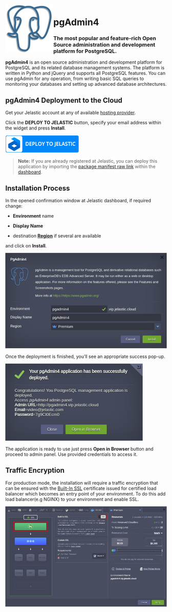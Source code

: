 <img align="left" width="150" src="images/pgadmin.png">

# pgAdmin4 

### The most popular and feature-rich Open Source administration and development platform for PostgreSQL.

**pgAdmin4** is an open source administration and development platform for PostgreSQL and its related database management systems. The platform is written in Python and jQuery and supports all PostgreSQL features. You can use pgAdmin for any operation, from writing basic SQL queries to monitoring your databases and setting up advanced database architectures.
 
## pgAdmin4 Deployment to the Cloud

Get your Jelastic account at any of available [hosting provider](https://jelastic.cloud/).

Click the **DEPLOY TO JELASTIC** button, specify your email address within the widget and press **Install**.

[![Deploy to Jelastic](images/deploy2jelastic.png)](https://jelastic.com/install-application/?manifest=https://raw.githubusercontent.com/jelastic-jps/pgadmin/master/manifest.yaml)

> **Note:** If you are already registered at Jelastic, you can deploy this application by importing the  [package manifest raw link](https://raw.githubusercontent.com/jelastic-jps/pgadmin/master/manifest.yaml) within the [dashboard](https://docs.jelastic.com/dashboard-guide).  
 
## Installation Process

In the opened confirmation window at Jelastic dashboard, if required change:  

* __Environment__ name  

* __Display Name__  

* destination __[Region](https://docs.jelastic.com/environment-regions)__ if several are available  

and click on __Install__.

<p align="left"> 
<img src="images/install.png" width="650">
</p>

Once the deployment is finished, you’ll see an appropriate success pop-up.

<p align="left"> 
<img src="images/success.png" width="429">
</p>

 The application is ready to use just press **Open in Browser** button and proceed to admin panel. Use provided credentials to access it.

## Traffic Encryption

For production mode, the installation will require a traffic encryption that can be ensured with the [Built-In SSL](https://docs.jelastic.com/built-in-ssl) certificate issued for certified load balancer which becomes an entry point of your environment. To do this add load balancer(e.g NGINX) to your environment and enable SSL.

<p align="left"> 
<img src="images/add-lb-ssl.png" width="650">
</p>
